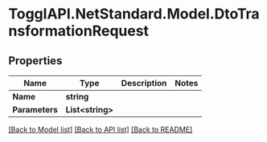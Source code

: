 # TogglAPI.NetStandard.Model.DtoTransformationRequest
## Properties

Name | Type | Description | Notes
------------ | ------------- | ------------- | -------------
**Name** | **string** |  | 
**Parameters** | **List&lt;string&gt;** |  | 

[[Back to Model list]](../README.md#documentation-for-models) [[Back to API list]](../README.md#documentation-for-api-endpoints) [[Back to README]](../README.md)

